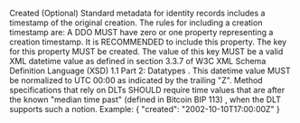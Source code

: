 Created (Optional) Standard metadata for identity records includes a timestamp
of the original creation. The rules for including a creation timestamp are: A
DDO MUST have zero or one property representing a creation timestamp. It is
RECOMMENDED to include this property. The key for this property MUST be
created. The value of this key MUST be a valid XML datetime value as defined
in section 3.3.7 of W3C XML Schema Definition Language (XSD) 1.1 Part 2:
Datatypes . This datetime value MUST be normalized to UTC 00:00 as indicated
by the trailing "Z". Method specifications that rely on DLTs SHOULD require
time values that are after the known "median time past" (defined in Bitcoin
BIP 113) , when the DLT supports such a notion. Example: { "created":
"2002-10-10T17:00:00Z" }


